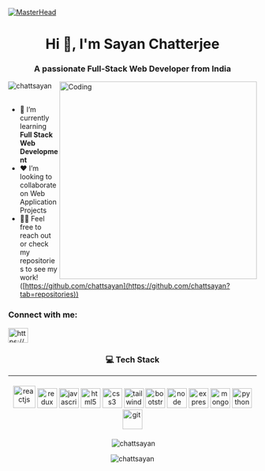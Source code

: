 [![MasterHead](https://user-images.githubusercontent.com/80781196/190216139-7697aa5a-c9a0-4bd6-80bf-3aca76a2e1c8.gif)](https://chattsayan.io)
<h1 align="center">Hi 👋, I'm Sayan Chatterjee</h1>
<h3 align="center">A passionate Full-Stack Web Developer from India</h3>
<img align="right" alt="Coding" width="400" src="https://media4.giphy.com/media/v1.Y2lkPTc5MGI3NjExZ3h6cm5weTIxeGRkMDlpdDY0YWhoNDRmdWphemhtM2x0aG4yc3lqdiZlcD12MV9naWZzX3NlYXJjaCZjdD1n/26tn33aiTi1jkl6H6/200.webp">

<p> <img align="left" src="https://komarev.com/ghpvc/?username=coderremo&label=Profile%20views&color=0e75b6&style=flat" alt="chattsayan" /> </p></br></br>

- 🌱 I’m currently learning **Full Stack Web Development**
- ❤️ I’m looking to collaborate on Web Application Projects
- 👨‍💻 Feel free to reach out or check my repositories to see my work! ([https://github.com/chattsayan](https://github.com/chattsayan?tab=repositories))

<h3 align="left">Connect with me:</h3>

<p align="left">
  <a href="https://linkedin.com/in/https://www.linkedin.com/in/sayan-c07/" target="blank"><img align="center" src="https://raw.githubusercontent.com/rahuldkjain/github-profile-readme-generator/master/src/images/icons/Social/linked-in-alt.svg" alt="https://www.linkedin.com/in/sayan-c07/" height="30" width="40" /></a>
</p>

<h3 align="center">💻 Tech Stack</h3>
<hr/>
<p align="center" style="margin: 20px 0;"> 
  <img src="https://www.svgrepo.com/show/354259/react.svg" alt="reactjs" height="45"/>
  <img src="https://www.svgrepo.com/show/452093/redux.svg" alt="redux" height="40"/>
  <img src="https://www.svgrepo.com/show/353925/javascript.svg" alt="javascript" height="40"/> 
  <img src="https://www.svgrepo.com/show/373669/html.svg" alt="html5" height="40"/>
  <img src="https://www.svgrepo.com/show/373535/css.svg" alt="css3" height="40"/> 
  <img src="https://www.svgrepo.com/show/374118/tailwind.svg" alt="tailwind-css" height="40"/> 
  <img src="https://www.svgrepo.com/show/378490/bootstrap-fill.svg" alt="bootstrap" height="40"/> 
  <img src="https://www.svgrepo.com/show/452075/node-js.svg" alt="node" height="40" />
  <img src="https://www.svgrepo.com/show/330398/express.svg" alt="express" height="40" />
  <img src="https://www.svgrepo.com/show/331488/mongodb.svg" alt="mongoDB" height="40" />
  <img src="https://www.svgrepo.com/show/452091/python.svg" alt="python" height="40"/> 
  <img src="https://www.svgrepo.com/show/452210/git.svg" alt="git" height="40"/> 
</p>


<div align="center">
  <p>&nbsp;<img src="https://github-readme-stats.vercel.app/api?username=chattsayan&show_icons=true&locale=en" alt="chattsayan" /></p>
  <p><img src="https://github-readme-stats.vercel.app/api/top-langs?username=chattsayan&show_icons=true&locale=en&layout=compact" alt="chattsayan" /></p>
</div>

<img src="https://github.com/user-attachments/assets/ea73178c-fa74-4da5-88eb-999a325b0559" alt="" />
